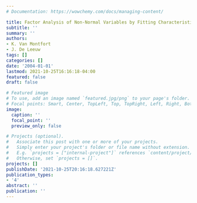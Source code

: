 ```yaml
---
# Documentation: https://wowchemy.com/docs/managing-content/

title: Factor Analysis of Non-Normal Variables by Fitting Characteristic Functions
subtitle: ''
summary: ''
authors:
- K. Van Montfort
- J. De Leeuw
tags: []
categories: []
date: '2004-01-01'
lastmod: 2021-10-25T16:16:18-04:00
featured: false
draft: false

# Featured image
# To use, add an image named `featured.jpg/png` to your page's folder.
# Focal points: Smart, Center, TopLeft, Top, TopRight, Left, Right, BottomLeft, Bottom, BottomRight.
image:
  caption: ''
  focal_point: ''
  preview_only: false

# Projects (optional).
#   Associate this post with one or more of your projects.
#   Simply enter your project's folder or file name without extension.
#   E.g. `projects = ["internal-project"]` references `content/project/deep-learning/index.md`.
#   Otherwise, set `projects = []`.
projects: []
publishDate: '2021-10-25T20:16:18.627221Z'
publication_types:
- '4'
abstract: ''
publication: ''
---
```

